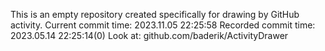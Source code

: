 This is an empty repository created specifically for drawing by GitHub activity.
Current commit time: 2023.11.05 22:25:58
Recorded commit time: 2023.05.14 22:25:14(0)
Look at: github.com/baderik/ActivityDrawer
